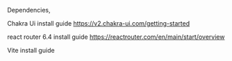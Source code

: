  Dependencies,

 Chakra Ui
 install guide https://v2.chakra-ui.com/getting-started 

 react  router 6.4
 install guide https://reactrouter.com/en/main/start/overview 

 Vite
 install guide  
